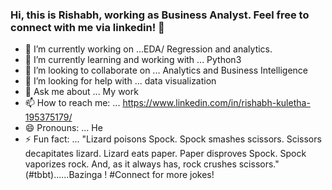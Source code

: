 ### Hi, this is Rishabh, working as Business Analyst. Feel free to connect with me via linkedin! 👋

- 🔭 I’m currently working on ...EDA/ Regression and analytics.
- 🌱 I’m currently learning and working with ... Python3
- 👯 I’m looking to collaborate on ... Analytics and Business Intelligence
- 🤔 I’m looking for help with ... data visualization
- 💬 Ask me about ... My work
- 📫 How to reach me: ... https://www.linkedin.com/in/rishabh-kuletha-195375179/
- 😄 Pronouns: ... He
- ⚡ Fun fact: ... "Lizard poisons Spock. Spock smashes scissors. Scissors decapitates lizard. Lizard eats paper. Paper disproves Spock. Spock vaporizes rock. And, as it always has, rock crushes scissors."  (#tbbt)......Bazinga ! #Connect for more jokes!


<!--
**kuletha-rk/kuletha-rk** is a ✨ _special_ ✨ repository because its `README.md` (this file) appears on your GitHub profile.

Here are some ideas to get you started:

- 🔭 I’m currently working on ...
- 🌱 I’m currently learning ...
- 👯 I’m looking to collaborate on ...
- 🤔 I’m looking for help with ...
- 💬 Ask me about ...
- 📫 How to reach me: ...
- 😄 Pronouns: ...
- ⚡ Fun fact: ...
-->
